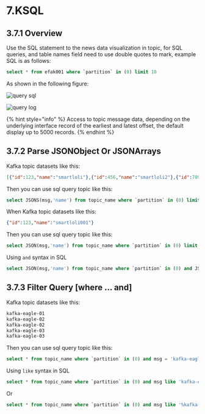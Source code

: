 # 7.KSQL

## 3.7.1 Overview

Use the SQL statement to the news data visualization in topic, for SQL queries, and table names field need to use double quotes to mark, example SQL is as follows:

```sql
select * from efak001 where `partition` in (0) limit 10
```

As shown in the following figure:

![query sql](../res/qs/ksql/query\_sql.png)

![query log](../res/qs/ksql/query\_log.png)

{% hint style="info" %}
Access to topic message data, depending on the underlying interface record of the earliest and latest offset, the default display up to 5000 records.
{% endhint %}

## 3.7.2 Parse JSONObject Or JSONArrays

Kafka topic datasets like this:

```json
[{"id":123,"name":"smartloli"},{"id":456,"name":"smartloli2"},{"id":789,"name":"smartloli3"}]
```

Then you can use sql query topic like this:

```sql
select JSONS(msg,'name') from topic_name where `partition` in (0) limit 10
```

When Kafka topic datasets like this:

```json
{"id":123,"name":"smartloli001"}
```

Then you can use sql query topic like this:

```sql
select JSON(msg,'name') from topic_name where `partition` in (0) limit 10
```

Using `and` syntax in SQL

```sql
select JSON(msg,'name') from topic_name where `partition` in (0) and JSON(msg,'name') = 'smartloli001' limit 10
```

## 3.7.3 Filter Query \[where ... and]

Kafka topic datasets like this:

```bash
kafka-eagle-01
kafka-eagle-02
kafka-eagle-02
kafka-eagle-03
kafka-eagle-03
```

Then you can use sql query topic like this:

```sql
select * from topic_name where `partition` in (0) and msg = 'kafka-eagle-03' limit 10
```

Using `like` syntax in SQL

```sql
select * from topic_name where `partition` in (0) and msg like 'kafka-eagle%' limit 10
```

Or

```sql
select * from topic_name where `partition` in (0) and msg like '%kafka-eagle%' limit 10
```
